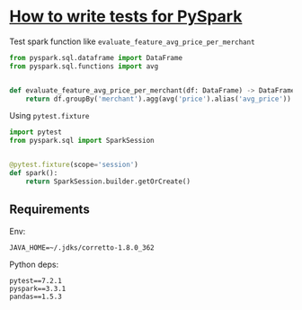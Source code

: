 # [How to write tests for PySpark](https://medium.com/@mark.andreev/how-to-write-tests-for-pyspark-38f923dd659c)

Test spark function like `evaluate_feature_avg_price_per_merchant`

```python
from pyspark.sql.dataframe import DataFrame
from pyspark.sql.functions import avg


def evaluate_feature_avg_price_per_merchant(df: DataFrame) -> DataFrame:
    return df.groupBy('merchant').agg(avg('price').alias('avg_price'))
```

Using `pytest.fixture`

```python
import pytest
from pyspark.sql import SparkSession


@pytest.fixture(scope='session')
def spark():
    return SparkSession.builder.getOrCreate()
```

## Requirements

Env:
```
JAVA_HOME=~/.jdks/corretto-1.8.0_362
```

Python deps:
```
pytest==7.2.1
pyspark==3.3.1
pandas==1.5.3
```
